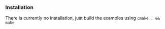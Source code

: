 
### Installation

There is currently no installation, just build the examples using `cmake . && make`
